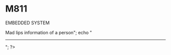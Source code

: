 # M811
EMBEDDED SYSTEM
 <?php
echo "<h1>Mad lips information of a person</h1>";
echo "<hr>";
     ?>
